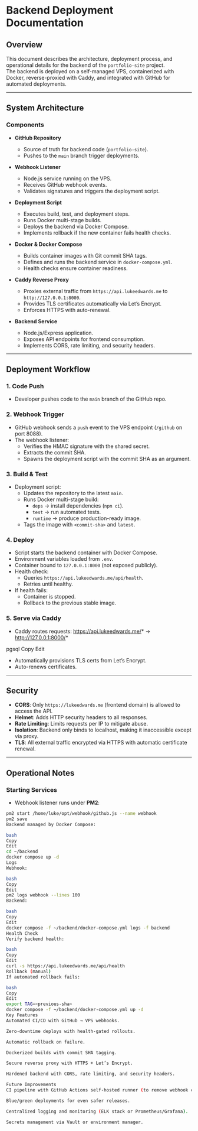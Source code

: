 # Backend Deployment Documentation

## Overview
This document describes the architecture, deployment process, and operational details for the backend of the `portfolio-site` project.  
The backend is deployed on a self-managed VPS, containerized with Docker, reverse-proxied with Caddy, and integrated with GitHub for automated deployments.

---

## System Architecture

### Components
- **GitHub Repository**
  - Source of truth for backend code (`portfolio-site`).
  - Pushes to the `main` branch trigger deployments.

- **Webhook Listener**
  - Node.js service running on the VPS.
  - Receives GitHub webhook events.
  - Validates signatures and triggers the deployment script.

- **Deployment Script**
  - Executes build, test, and deployment steps.
  - Runs Docker multi-stage builds.
  - Deploys the backend via Docker Compose.
  - Implements rollback if the new container fails health checks.

- **Docker & Docker Compose**
  - Builds container images with Git commit SHA tags.
  - Defines and runs the backend service in `docker-compose.yml`.
  - Health checks ensure container readiness.

- **Caddy Reverse Proxy**
  - Proxies external traffic from `https://api.lukeedwards.me` to `http://127.0.0.1:8000`.
  - Provides TLS certificates automatically via Let’s Encrypt.
  - Enforces HTTPS with auto-renewal.

- **Backend Service**
  - Node.js/Express application.
  - Exposes API endpoints for frontend consumption.
  - Implements CORS, rate limiting, and security headers.

---

## Deployment Workflow

### 1. Code Push
- Developer pushes code to the `main` branch of the GitHub repo.

### 2. Webhook Trigger
- GitHub webhook sends a `push` event to the VPS endpoint (`/github` on port 8088).
- The webhook listener:
  - Verifies the HMAC signature with the shared secret.
  - Extracts the commit SHA.
  - Spawns the deployment script with the commit SHA as an argument.

### 3. Build & Test
- Deployment script:
  - Updates the repository to the latest `main`.
  - Runs Docker multi-stage build:
    - `deps` → install dependencies (`npm ci`).
    - `test` → run automated tests.
    - `runtime` → produce production-ready image.
  - Tags the image with `<commit-sha>` and `latest`.

### 4. Deploy
- Script starts the backend container with Docker Compose.
- Environment variables loaded from `.env`.
- Container bound to `127.0.0.1:8000` (not exposed publicly).
- Health check:
  - Queries `https://api.lukeedwards.me/api/health`.
  - Retries until healthy.
- If health fails:
  - Container is stopped.
  - Rollback to the previous stable image.

### 5. Serve via Caddy
- Caddy routes requests:
https://api.lukeedwards.me/* → http://127.0.0.1:8000/*

pgsql
Copy
Edit
- Automatically provisions TLS certs from Let’s Encrypt.
- Auto-renews certificates.

---

## Security

- **CORS**: Only `https://lukeedwards.me` (frontend domain) is allowed to access the API.
- **Helmet**: Adds HTTP security headers to all responses.
- **Rate Limiting**: Limits requests per IP to mitigate abuse.
- **Isolation**: Backend only binds to localhost, making it inaccessible except via proxy.
- **TLS**: All external traffic encrypted via HTTPS with automatic certificate renewal.

---

## Operational Notes

### Starting Services
- Webhook listener runs under **PM2**:
```bash
pm2 start /home/luke/opt/webhook/github.js --name webhook
pm2 save
Backend managed by Docker Compose:

bash
Copy
Edit
cd ~/backend
docker compose up -d
Logs
Webhook:

bash
Copy
Edit
pm2 logs webhook --lines 100
Backend:

bash
Copy
Edit
docker compose -f ~/backend/docker-compose.yml logs -f backend
Health Check
Verify backend health:

bash
Copy
Edit
curl -s https://api.lukeedwards.me/api/health
Rollback (manual)
If automated rollback fails:

bash
Copy
Edit
export TAG=<previous-sha>
docker compose -f ~/backend/docker-compose.yml up -d
Key Features
Automated CI/CD with GitHub → VPS webhooks.

Zero-downtime deploys with health-gated rollouts.

Automatic rollback on failure.

Dockerized builds with commit SHA tagging.

Secure reverse proxy with HTTPS + Let’s Encrypt.

Hardened backend with CORS, rate limiting, and security headers.

Future Improvements
CI pipeline with GitHub Actions self-hosted runner (to remove webhook complexity).

Blue/green deployments for even safer releases.

Centralized logging and monitoring (ELK stack or Prometheus/Grafana).

Secrets management via Vault or environment manager.
